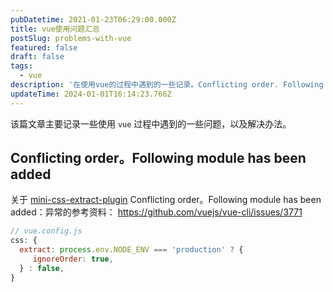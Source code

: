 ```yaml
---
pubDatetime: 2021-01-23T06:29:00.000Z
title: vue使用问题汇总
postSlug: problems-with-vue
featured: false
draft: false
tags:
  - vue
description: '在使用vue的过程中遇到的一些记录。Conflicting order. Following module has been added:（加载顺序冲突）'
updateTime: 2024-01-01T16:14:23.766Z
---
```


该篇文章主要记录一些使用 `vue` 过程中遇到的一些问题，以及解决办法。

## Conflicting order。Following module has been added

关于 [mini-css-extract-plugin](https://www.npmjs.com/package/mini-css-extract-plugin) Conflicting order。Following module has been added：异常的参考资料：
<https://github.com/vuejs/vue-cli/issues/3771>

```js
// vue.config.js
css: {
  extract: process.env.NODE_ENV === 'production' ? {
     ignoreOrder: true,
  } : false,
}
```
